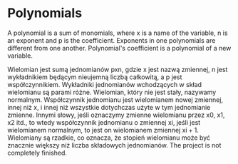 # Polynomials
A polynomial is a sum of monomials, where x is a name of the variable, n is an exponent and p is the coefficient. Exponents in one polynomials are different from one another. Polynomial's coefficient is a polynomial of a new variable.

Wielomian jest sumą jednomianów pxn, gdzie x jest nazwą zmiennej, n jest wykładnikiem będącym nieujemną liczbą całkowitą, a p jest współczynnikiem. Wykładniki jednomianów wchodzących w skład wielomianu są parami różne. Wielomian, który nie jest stały, nazywamy normalnym. Współczynnik jednomianu jest wielomianem nowej zmiennej, innej niż x, i innej niż wszystkie dotychczas użyte w tym jednomianie zmienne. Innymi słowy, jeśli oznaczymy zmienne wielomianu przez x0, x1, x2 itd., to wtedy współczynnik jednomianu o zmiennej xi, jeśli jest wielomianem normalnym, to jest on wielomianem zmiennej xi + 1. Wielomiany są rzadkie, co oznacza, że stopień wielomianu może być znacznie większy niż liczba składowych jednomianów.
The project is not completely finished.
